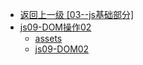 - [返回上一级 [03--js基础部分]](03--js基础部分/)
- [js09-DOM操作02](03--js基础部分/js09-DOM操作02/)
  - [assets](03--js基础部分/js09-DOM操作02/assets/)
  - [js09-DOM02](03--js基础部分/js09-DOM操作02/js09-DOM02.md)
